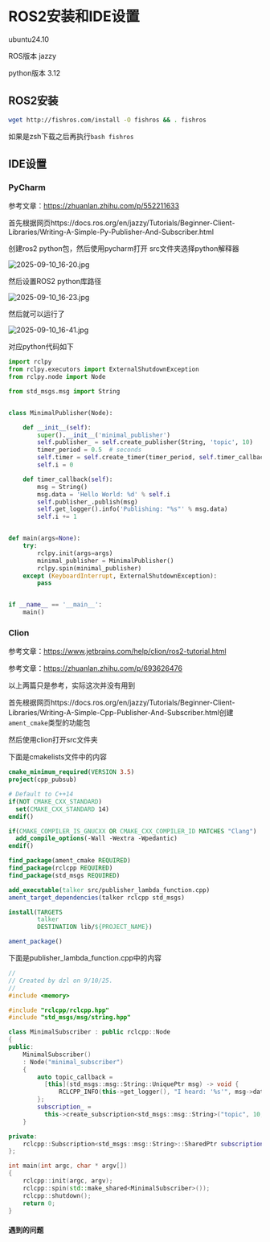 # ROS2安装和IDE设置

ubuntu24.10

ROS版本 jazzy

python版本 3.12

## ROS2安装

```bash
wget http://fishros.com/install -O fishros && . fishros

```

如果是zsh下载之后再执行`bash fishros`

## IDE设置

### PyCharm

参考文章：https://zhuanlan.zhihu.com/p/552211633

首先根据网页https://docs.ros.org/en/jazzy/Tutorials/Beginner-Client-Libraries/Writing-A-Simple-Py-Publisher-And-Subscriber.html

创建ros2 python包，然后使用pycharm打开 src文件夹选择python解释器

![2025-09-10_16-20.jpg](https://cdn.jsdelivr.net/gh/zilong-ding/note-gen-image-sync@main/853e1cea-aec5-4fe2-bf47-13e9aeac0953.jpeg)

然后设置ROS2 python库路径

![2025-09-10_16-23.jpg](https://cdn.jsdelivr.net/gh/zilong-ding/note-gen-image-sync@main/134c3c4a-bef0-4896-89f0-bf405b93de42.jpeg)

然后就可以运行了

![2025-09-10_16-41.jpg](https://cdn.jsdelivr.net/gh/zilong-ding/note-gen-image-sync@main/704c8fb7-07e2-46a7-89f0-66122896700a.jpeg)

对应python代码如下

```python
import rclpy
from rclpy.executors import ExternalShutdownException
from rclpy.node import Node

from std_msgs.msg import String


class MinimalPublisher(Node):

    def __init__(self):
        super().__init__('minimal_publisher')
        self.publisher_ = self.create_publisher(String, 'topic', 10)
        timer_period = 0.5  # seconds
        self.timer = self.create_timer(timer_period, self.timer_callback)
        self.i = 0

    def timer_callback(self):
        msg = String()
        msg.data = 'Hello World: %d' % self.i
        self.publisher_.publish(msg)
        self.get_logger().info('Publishing: "%s"' % msg.data)
        self.i += 1


def main(args=None):
    try:
        rclpy.init(args=args)
        minimal_publisher = MinimalPublisher()
        rclpy.spin(minimal_publisher)
    except (KeyboardInterrupt, ExternalShutdownException):
        pass


if __name__ == '__main__':
    main()
```


### Clion

参考文章：https://www.jetbrains.com/help/clion/ros2-tutorial.html

参考文章：https://zhuanlan.zhihu.com/p/693626476

以上两篇只是参考，实际这次并没有用到


首先根据网页https://docs.ros.org/en/jazzy/Tutorials/Beginner-Client-Libraries/Writing-A-Simple-Cpp-Publisher-And-Subscriber.html创建`ament_cmake`类型的功能包

然后使用clion打开src文件夹

下面是cmakelists文件中的内容

```cmake
cmake_minimum_required(VERSION 3.5)
project(cpp_pubsub)

# Default to C++14
if(NOT CMAKE_CXX_STANDARD)
  set(CMAKE_CXX_STANDARD 14)
endif()

if(CMAKE_COMPILER_IS_GNUCXX OR CMAKE_CXX_COMPILER_ID MATCHES "Clang")
  add_compile_options(-Wall -Wextra -Wpedantic)
endif()

find_package(ament_cmake REQUIRED)
find_package(rclcpp REQUIRED)
find_package(std_msgs REQUIRED)

add_executable(talker src/publisher_lambda_function.cpp)
ament_target_dependencies(talker rclcpp std_msgs)

install(TARGETS
        talker
        DESTINATION lib/${PROJECT_NAME})

ament_package()
```


下面是publisher_lambda_function.cpp中的内容

```cpp
//
// Created by dzl on 9/10/25.
//
#include <memory>

#include "rclcpp/rclcpp.hpp"
#include "std_msgs/msg/string.hpp"

class MinimalSubscriber : public rclcpp::Node
{
public:
    MinimalSubscriber()
    : Node("minimal_subscriber")
    {
        auto topic_callback =
          [this](std_msgs::msg::String::UniquePtr msg) -> void {
              RCLCPP_INFO(this->get_logger(), "I heard: '%s'", msg->data.c_str());
        };
        subscription_ =
          this->create_subscription<std_msgs::msg::String>("topic", 10, topic_callback);
    }

private:
    rclcpp::Subscription<std_msgs::msg::String>::SharedPtr subscription_;
};

int main(int argc, char * argv[])
{
    rclcpp::init(argc, argv);
    rclcpp::spin(std::make_shared<MinimalSubscriber>());
    rclcpp::shutdown();
    return 0;
}
```


#### 遇到的问题
